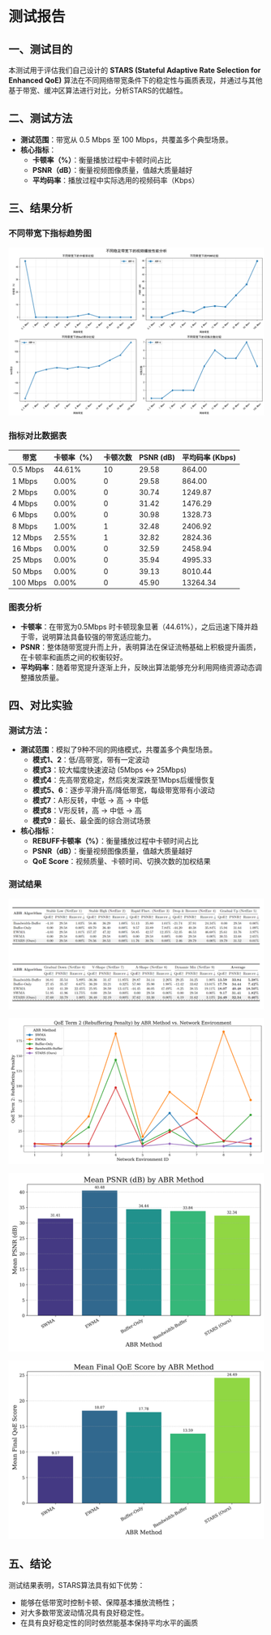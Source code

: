# 测试报告

## 一、测试目的

本测试用于评估我们自己设计的 **STARS (Stateful Adaptive Rate Selection for Enhanced QoE)** 算法在不同网络带宽条件下的稳定性与画质表现，并通过与其他基于带宽、缓冲区算法进行对比，分析STARS的优越性。

## 二、测试方法

- **测试范围**：带宽从 0.5 Mbps 至 100 Mbps，共覆盖多个典型场景。
- **核心指标**：
  - **卡顿率（%）**：衡量播放过程中卡顿时间占比
  - **PSNR（dB）**：衡量视频图像质量，值越大质量越好
  - **平均码率**：播放过程中实际选用的视频码率（Kbps）

## 三、结果分析

### 不同带宽下指标趋势图

![不同带宽下的卡顿率与PSNR变化趋势](../result/stable_bandwidth_analysis.png)

### 指标对比数据表

| 带宽 | 卡顿率（%） | 卡顿次数 | PSNR (dB) | 平均码率 (Kbps) |
|------|-------------|----------|-----------|-----------------|
| 0.5 Mbps | 44.61% | 10 | 29.58 | 864.00 |
| 1 Mbps | 0.00% | 0 | 29.58 | 864.00 |
| 2 Mbps | 0.00% | 0 | 30.74 | 1249.87 |
| 4 Mbps | 0.00% | 0 | 31.42 | 1476.29 |
| 6 Mbps | 0.00% | 0 | 30.98 | 1328.73 |
| 8 Mbps | 1.00% | 1 | 32.48 | 2406.92 |
| 12 Mbps | 2.55% | 1 | 32.82 | 2824.36 |
| 16 Mbps | 0.00% | 0 | 32.59 | 2458.94 |
| 25 Mbps | 0.00% | 0 | 35.94 | 4995.33 |
| 50 Mbps | 0.00% | 0 | 39.13 | 8010.44 |
| 100 Mbps | 0.00% | 0 | 45.90 | 13264.34 |

### 图表分析

- **卡顿率**：在带宽为0.5Mbps 时卡顿现象显著（44.61%），之后迅速下降并趋于零，说明算法具备较强的带宽适应能力。
- **PSNR**：整体随带宽提升而上升，表明算法在保证流畅基础上积极提升画质，在卡顿率和画质之间的权衡较好。
- **平均码率**：随着带宽提升逐渐上升，反映出算法能够充分利用网络资源动态调整播放质量。

## 四、对比实验

### 测试方法：

- **测试范围**：模拟了9种不同的网络模式，共覆盖多个典型场景。
  - **模式1、2**：低/高带宽，带有一定波动
  - **模式3**：较大幅度快速波动 (5Mbps <-> 25Mbps)
  - **模式4**：先高带宽稳定，然后突发深跌至1Mbps后缓慢恢复
  - **模式5、6**：逐步平滑升高/降低带宽，每级带宽带有小波动
  - **模式7**：A形反转，中低 -> 高 -> 中低
  - **模式8**：V形反转，高 -> 中低 -> 高
  - **模式9**：最长、最全面的综合测试场景
- **核心指标**：
  - **REBUFF卡顿率（%）**：衡量播放过程中卡顿时间占比
  - **PSNR（dB）**：衡量视频图像质量，值越大质量越好
  - **QoE Score**：视频质量、卡顿时间、切换次数的加权结果


### 测试结果

![最终结果](../result/final_comparison_chart.png)

![卡顿率](../figures/line_term2_rebuf_penalty_plot.png)

![PSNR](../figures/bar_mean_psnr.png)

![QoE Score](../figures/bar_mean_final_qoe_score.png)

## 五、结论

测试结果表明，STARS算法具有如下优势：

- 能够在低带宽时控制卡顿、保障基本播放流畅性；
- 对大多数带宽波动情况具有良好稳定性。
- 在具有良好稳定性的同时依然能基本保持平均水平的画质
